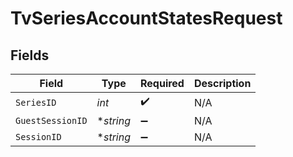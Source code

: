 # TvSeriesAccountStatesRequest


## Fields

| Field              | Type               | Required           | Description        |
| ------------------ | ------------------ | ------------------ | ------------------ |
| `SeriesID`         | *int*              | :heavy_check_mark: | N/A                |
| `GuestSessionID`   | **string*          | :heavy_minus_sign: | N/A                |
| `SessionID`        | **string*          | :heavy_minus_sign: | N/A                |
